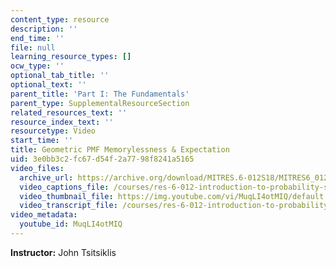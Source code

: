```yaml
---
content_type: resource
description: ''
end_time: ''
file: null
learning_resource_types: []
ocw_type: ''
optional_tab_title: ''
optional_text: ''
parent_title: 'Part I: The Fundamentals'
parent_type: SupplementalResourceSection
related_resources_text: ''
resource_index_text: ''
resourcetype: Video
start_time: ''
title: Geometric PMF Memorylessness & Expectation
uid: 3e0bb3c2-fc67-d54f-2a77-98f8241a5165
video_files:
  archive_url: https://archive.org/download/MITRES.6-012S18/MITRES6_012S18_L06-06_300k.mp4
  video_captions_file: /courses/res-6-012-introduction-to-probability-spring-2018/85a7db27a5b454d78df551536af71933_MuqLI4otMIQ.vtt
  video_thumbnail_file: https://img.youtube.com/vi/MuqLI4otMIQ/default.jpg
  video_transcript_file: /courses/res-6-012-introduction-to-probability-spring-2018/f8408ddae509310e0fb2d9fed8483e0e_MuqLI4otMIQ.pdf
video_metadata:
  youtube_id: MuqLI4otMIQ
---
```


**Instructor:** John Tsitsiklis



